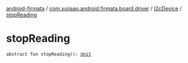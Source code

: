[android-firmata](../../index.md) / [com.xujiaao.android.firmata.board.driver](../index.md) / [I2cDevice](index.md) / [stopReading](./stop-reading.md)

# stopReading

`abstract fun stopReading(): `[`Unit`](https://kotlinlang.org/api/latest/jvm/stdlib/kotlin/-unit/index.html)